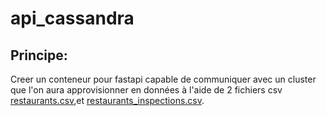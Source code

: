 # api_cassandra
## Principe:
Creer un conteneur pour fastapi capable de communiquer avec un cluster que l'on aura approvisionner en données à l'aide de 2 fichiers csv [restaurants.csv](/resources/restaurants.csv),et [restaurants_inspections.csv](/resources/restaurants_inspections.rar).

